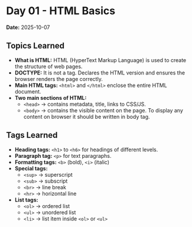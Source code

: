 # Day 01 - HTML Basics
**Date:** 2025-10-07

## Topics Learned
- **What is HTML:** HTML (HyperText Markup Language) is used to create the structure of web pages.
- **DOCTYPE:** It is not a tag. Declares the HTML version and ensures the browser renders the page correctly.
- **Main HTML tags:** `<html>` and `</html>` enclose the entire HTML document.
- **Two main sections of HTML:**
  - `<head>` → contains metadata, title, links to CSS/JS.
  - `<body>` → contains the visible content on the page. To display any content on browser it should be written in body tag.

## Tags Learned
- **Heading tags:** `<h1>` to `<h6>` for headings of different levels.
- **Paragraph tag:** `<p>` for text paragraphs.
- **Formatting tags:** `<b>` (bold), `<i>` (italic)
- **Special tags:**
  - `<sup>` → superscript  
  - `<sub>` → subscript  
  - `<br>` → line break  
  - `<hr>` → horizontal line
- **List tags:**
  - `<ol>` → ordered list  
  - `<ul>` → unordered list  
  - `<li>` → list item inside `<ol>` or `<ul>`